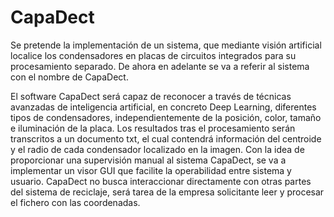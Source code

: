 # CapaDect
Se pretende la implementación de un sistema, que mediante visión artificial localice los condensadores en placas de circuitos integrados para su procesamiento separado. De ahora en adelante se va a referir al sistema con el nombre de CapaDect.  

El software CapaDect será capaz de reconocer a través de técnicas avanzadas de inteligencia artificial, en concreto Deep Learning, diferentes tipos de condensadores, independientemente de la posición, color, tamaño e iluminación de la placa. Los resultados tras el procesamiento serán transcritos a un documento txt, el cual contendrá información del centroide y el radio de cada condensador localizado en la imagen. Con la idea de proporcionar una supervisión manual al sistema CapaDect, se va a implementar un visor GUI que facilite la operabilidad entre sistema y usuario. CapaDect no busca interaccionar directamente con otras partes del sistema de reciclaje, será tarea de la empresa solicitante leer y procesar el fichero con las coordenadas. 

